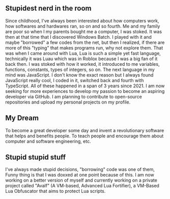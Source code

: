 ## Stupidest nerd in the room

Since childhood, I've always been interested about how computers work, how softwares and hardwares ran, so on and so fourth. Me and my family are poor so when I my parents bought me a computer, I was stoked. It was then at that time that I discovered Windows Batch. I played with it and maybe "borrowed" a few codes from the net, but then I realized, if there are more of this "typing" that makes programs run, why not explore them. That was when I came around with Lua, Lua is such a simple yet fast language, technically it was Luau which was in Roblox because I was a big fan of it back then. I was stoked with how it worked, it introduced to me variables, functions, constants, types of integers, so on. The next language in my mind was JavaScript. I don't know the exact reason but I always found JavaScript really cool, I coded in it, switched back and fourth with TypeScript. All of these happened in a span of 3 years since 2021. I am now seeking for more experiences to develop my passion to become an aspiring developer via GitHub. I am planning to contribute to open-source repositories and upload my personal projects on my profile.

## My Dream

To become a great developer some day and invent a revolutionary software that helps and benefits people. To teach people and encourage them about computer and software engineering, etc.

## Stupid stupid stuff

I've always made stupid decisions, "borrowing" code was one of them, Funny thing is that I was doxxed at one point because of this. I am now working on a better version of myself and currently working on a private project called "Avalf" \(A VM-based, Advanced Lua Fortifier\), a VM-Based Lua Obfuscator that aims to protect Lua scripts.
